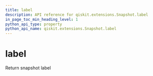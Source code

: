 ```yaml
---
title: label
description: API reference for qiskit.extensions.Snapshot.label
in_page_toc_min_heading_level: 1
python_api_type: property
python_api_name: qiskit.extensions.Snapshot.label
---
```


# label

Return snapshot label

